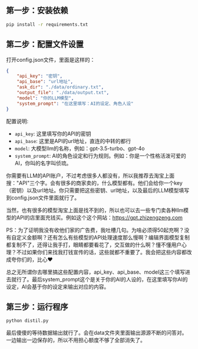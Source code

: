 
## 第一步：安装依赖
```bash
pip install -r requirements.txt
```

## 第二步：配置文件设置
打开config.json文件，里面是这样的：
```json
{
    "api_key": "密钥",
    "api_base": "url地址", 
    "ask_dir": "./data/ordinary.txt",
    "output_file": "./data/output.txt",
    "model": "你的LLM模型",
    "system_prompt": "在这里填写：AI的设定、角色人设"
}
```

配置说明:
- `api_key`: 这里填写你的API的密钥
- `api_base`: 这里是API的url地址，直连的中转的都行
- `model`: 大模型llm的名称，例如：gpt-3.5-turbo、gpt-4o
- `system_prompt`: AI的角色设定和行为规则。例如：你是一个性格活泼可爱的AI，你叫的名字叫侦琉。



你需要有LLM的API账户，不过考虑很多人都没有，所以我推荐去淘宝上面搜："API"三个字。会有很多的商家卖的，什么模型都有。他们会给你一个key（密钥）以及url地址。你只需要把这些密钥、url地址，以及最后的LLM模型填写到config.json文件里面就行了。

当然，也有很多的模型淘宝上面是找不到的，所以也可以去一些专门卖各种llm模型的API的店里面充钱买。例如这个这个网站：https://gpt.zhizengzeng.com 

PS：为了证明我没有收他们家的广告费，我吐槽几句。为啥必须得50起充啊？没有自定义金额啊？还有怎么有些模型的API处理速度那么慢啊？编辑界面模型复制都复制不了，还得让我手打，眼睛都要看花了，交互做的什么啊？懂不懂用户心理？不过如果你们来找我打钱宣传的话，这些就都不重要了。我会把这些内容都改成夸你们的，比心❤️

总之无所谓你去哪里搞这些配置内容，api_key、api_base、model这三个填写进去就行了。最后system_prompt这个是关于你的AI的人设的，在这里填写你AI的设定，AI会基于你的设定来输出对应的内容。

## 第三步：运行程序
```bash
python distil.py
```

最后傻傻的等待数据输出就行了。会在data文件夹里面输出源源不断的问答对。一边输出一边保存的，所以不用担心额度不够了全部消失了。
